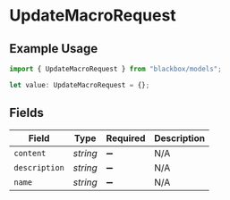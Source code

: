# UpdateMacroRequest

## Example Usage

```typescript
import { UpdateMacroRequest } from "blackbox/models";

let value: UpdateMacroRequest = {};
```

## Fields

| Field              | Type               | Required           | Description        |
| ------------------ | ------------------ | ------------------ | ------------------ |
| `content`          | *string*           | :heavy_minus_sign: | N/A                |
| `description`      | *string*           | :heavy_minus_sign: | N/A                |
| `name`             | *string*           | :heavy_minus_sign: | N/A                |